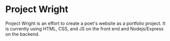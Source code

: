 # Project Wright

Project Wright is an effort to create a poet's website as a portfolio project. It is currently using HTML, CSS, and JS on the front end and Nodejs/Express on the backend.